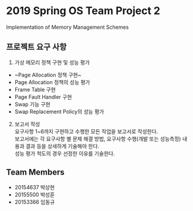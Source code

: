 # 2019 Spring OS Team Project 2
Implementation of Memory Management Schemes 

## 프로젝트 요구 사항 
1. 가상 메모리 정책 구현 및 성능 평가
  - ~Page Allocation 정책 구현~
  - Page Allocation 정책의 성능 평가
  - Frame Table 구현
  - Page Fault Handler 구현
  - Swap 기능 구현
  - Swap Replacement Policy의 성능 평가
2. 보고서 작성<br>
요구사항 1~6까지 구현하고 수행한 모든 작업을 보고서로 작성한다.<br>
보고서에는 각 요구사항 별 문제 해결 방법, 요구사항 수행(개발 또는 성능측정) 내용과 결과 등을 상세하게 기술해야 한다.<br>
성능 평가 척도의 경우 선정한 이유를 기술한다. 


## Team Members
- 20154637 박상현
- 20155500 박성훈
- 20153366 임동규
